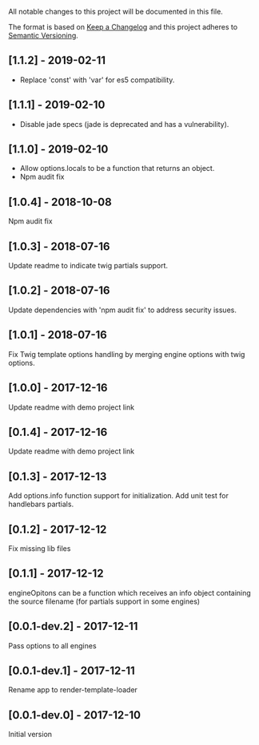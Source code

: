 All notable changes to this project will be documented in this file.

The format is based on [Keep a Changelog](http://keepachangelog.com/en/1.0.0/)
and this project adheres to [Semantic Versioning](http://semver.org/spec/v2.0.0.html).

## [1.1.2] - 2019-02-11
- Replace 'const' with 'var' for es5 compatibility.

## [1.1.1] - 2019-02-10
- Disable jade specs (jade is deprecated and has a vulnerability).

## [1.1.0] - 2019-02-10
- Allow options.locals to be a function that returns an object.
- Npm audit fix

## [1.0.4] - 2018-10-08
Npm audit fix

## [1.0.3] - 2018-07-16
Update readme to indicate twig partials support.

## [1.0.2] - 2018-07-16
Update dependencies with 'npm audit fix' to address security issues.

## [1.0.1] - 2018-07-16
Fix Twig template options handling by merging engine options with twig options.

## [1.0.0] - 2017-12-16
Update readme with demo project link

## [0.1.4] - 2017-12-16
Update readme with demo project link

## [0.1.3] - 2017-12-13
Add options.info function support for initialization.
Add unit test for handlebars partials.

## [0.1.2] - 2017-12-12
Fix missing lib files

## [0.1.1] - 2017-12-12
engineOpitons can be a function which receives an info object containing the source filename (for partials support in some engines)

## [0.0.1-dev.2] - 2017-12-11
Pass options to all engines

## [0.0.1-dev.1] - 2017-12-11
Rename app to render-template-loader

## [0.0.1-dev.0] - 2017-12-10
Initial version
